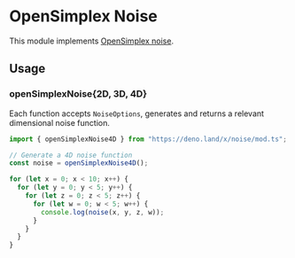 # OpenSimplex Noise

This module implements [OpenSimplex noise](https://en.wikipedia.org/wiki/OpenSimplex_noise).

## Usage

### openSimplexNoise{2D, 3D, 4D}

Each function accepts `NoiseOptions`, generates and returns a relevant dimensional noise function.

```typescript
import { openSimplexNoise4D } from "https://deno.land/x/noise/mod.ts";

// Generate a 4D noise function
const noise = openSimplexNoise4D();

for (let x = 0; x < 10; x++) {
  for (let y = 0; y < 5; y++) {
    for (let z = 0; z < 5; z++) {
      for (let w = 0; w < 5; w++) {
        console.log(noise(x, y, z, w));
      }
    }
  }
}
```

